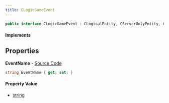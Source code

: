 ```yaml
---
title: CLogicGameEvent
---
```


```csharp
public interface CLogicGameEvent : CLogicalEntity, CServerOnlyEntity, CBaseEntity, CEntityInstance, ISchemaClass<CEntityInstance>, ISchemaClass<CBaseEntity>, ISchemaClass<CServerOnlyEntity>, ISchemaClass<CLogicalEntity>, ISchemaClass<CLogicGameEvent>, ISchemaField, ISchemaClass, INativeHandle
```

#### Implements

## Properties

**EventName** - [Source Code](https://github.com/swiftly-solution/swiftlys2/blob/main/managed/src/SwiftlyS2.Generated/Schemas/Interfaces/CLogicGameEvent.cs#L16)

```csharp
string EventName { get; set; }
```

#### Property Value

- [string](https://learn.microsoft.com/dotnet/api/system.string)

